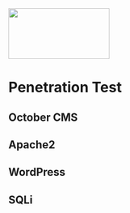 <img src="https://www.tamusa.edu/brandguide/jpeglogos/tamusa_final_logo_bw1.jpg" width="200" height="100"> 

# Penetration Test

## October CMS

## Apache2

## WordPress

## SQLi
